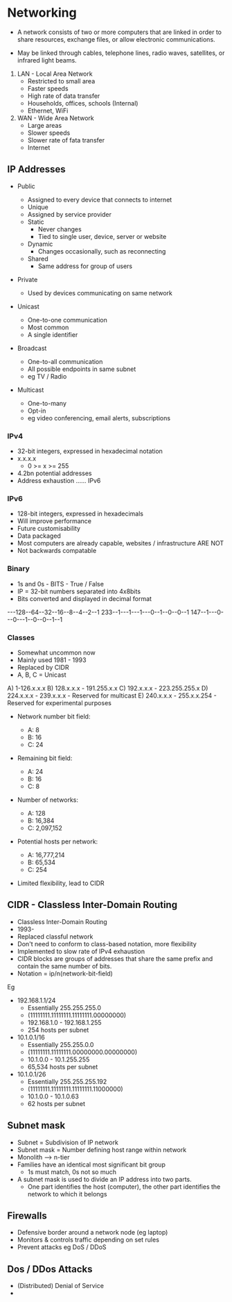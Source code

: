 # Networking

- A network consists of two or more computers that are linked in order to share resources, exchange files, or allow electronic communications.

- May be linked through cables, telephone lines, radio waves, satellites, or infrared light beams.

1) LAN - Local Area Network
	- Restricted to small area
	- Faster speeds
	- High rate of data transfer
	- Households, offices, schools (Internal)
	- Ethernet, WiFi
2) WAN - Wide Area Network
	- Large areas
	- Slower speeds
	- Slower rate of fata transfer
	- Internet


## IP Addresses

- Public
	- Assigned to every device that connects to internet
	- Unique
	- Assigned by service provider
	- Static
		- Never changes
		- Tied to single user, device, server or website
	- Dynamic
		- Changes occasionally, such as reconnecting
	- Shared
		- Same address for group of users
- Private
	- Used by devices communicating on same network

- Unicast
	- One-to-one communication
	- Most common
	- A single identifier
- Broadcast
	- One-to-all communication
	- All possible endpoints in same subnet
	- eg TV / Radio
- Multicast
	- One-to-many
	- Opt-in
	- eg video conferencing, email alerts, subscriptions


### IPv4

- 32-bit integers, expressed in hexadecimal notation
- x.x.x.x
	- 0 >= x >= 255
- 4.2bn potential addresses
- Address exhaustion ...... IPv6


### IPv6

- 128-bit integers, expressed in hexadecimals
- Will improve performance
- Future customisability
- Data packaged
- Most computers are already capable, websites / infrastructure ARE NOT
- Not backwards compatable


### Binary

- 1s and 0s - BITS - True / False
- IP = 32-bit numbers separated into 4x8bits
- Bits converted and displayed in decimal format

---128--64--32--16--8--4--2--1
233--1---1---1---0--1--0--0--1
147--1---0---0---1--0--0--1--1


### Classes

- Somewhat uncommon now
- Mainly used 1981 - 1993
- Replaced by CIDR
- A, B, C = Unicast


A) 1-126.x.x.x
B) 128.x.x.x - 191.255.x.x
C) 192.x.x.x - 223.255.255.x
D) 224.x.x.x - 239.x.x.x
	- Reserved for multicast
E) 240.x.x.x - 255.x.x.254
	- Reserved for experimental purposes


- Network number bit field:
	- A: 8
	- B: 16
	- C: 24
- Remaining bit field:
	- A: 24
	- B: 16
	- C: 8
- Number of networks:
	- A: 128
	- B: 16,384
	- C: 2,097,152
- Potential hosts per network:
	- A: 16,777,214
	- B: 65,534
	- C: 254

- Limited flexibility, lead to CIDR

## CIDR - Classless Inter-Domain Routing

- Classless Inter-Domain Routing
- 1993-
- Replaced classful network
- Don't need to conform to class-based notation, more flexibility
- Implemented to slow rate of IPv4 exhaustion
- CIDR blocks are groups of addresses that share the same prefix and contain the same number of bits.
- Notation = ip/n(network-bit-field)


Eg
- 192.168.1.1/24
	- Essentially 255.255.255.0
	- (11111111.11111111.11111111.00000000)
	- 192.168.1.0 - 192.168.1.255
	- 254 hosts per subnet
- 10.1.0.1/16
	- Essentially 255.255.0.0
	- (11111111.11111111.00000000.00000000)
	- 10.1.0.0 - 10.1.255.255
	- 65,534 hosts per subnet
- 10.1.0.1/26
	- Essentially 255.255.255.192
	- (11111111.11111111.11111111.11000000)
	- 10.1.0.0 - 10.1.0.63
	- 62 hosts per subnet


## Subnet mask

- Subnet = Subdivision of IP network
- Subnet mask = Number defining host range within network
- Monolith --> n-tier
- Families have an identical most significant bit group
	- 1s must match, 0s not so much
- A subnet mask is used to divide an IP address into two parts. 
	- One part identifies the host (computer), the other part identifies the network to which it belongs

## Firewalls

- Defensive border around a network node (eg laptop)
- Monitors & controls traffic depending on set rules
- Prevent attacks eg DoS / DDoS


## Dos / DDos Attacks

- (Distributed) Denial of Service
-
